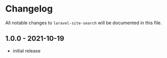 # Changelog

All notable changes to `laravel-site-search` will be documented in this file.

## 1.0.0 - 2021-10-19

- initial release
